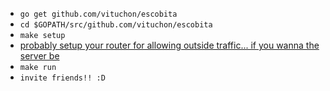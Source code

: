 * `go get github.com/vituchon/escobita`
* `cd $GOPATH/src/github.com/vituchon/escobita`
* `make setup`
* [probably setup your router for allowing outside traffic... if you wanna the server be](https://www.wikihow.com/Set-Up-Port-Forwarding-on-a-Router)
* `make run`
* `invite friends!! :D`

